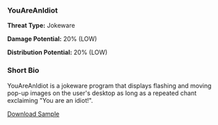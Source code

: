 ### **YouAreAnIdiot**

**Threat Type:** Jokeware




**Damage Potential:** 20% (LOW)

**Distribution Potential:** 20% (LOW)


### **Short Bio**
YouAreAnIdiot is a jokeware program that displays flashing and moving pop-up images on the user's desktop as long as a repeated chant exclaiming "You are an idiot!".


[Download Sample](https://mega.nz/file/kC1SWYzJ#slcExMCLmCRPVR9wygdCYoNyohnGa-1dKXZOE-aM0ZE)
